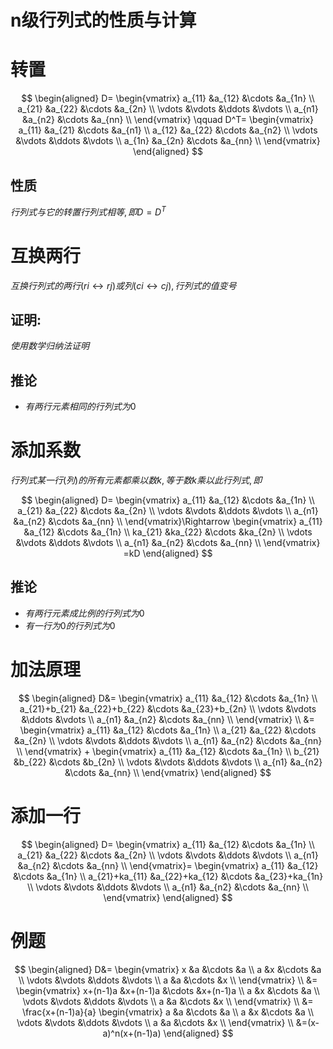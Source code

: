 # n级行列式的性质与计算

# 转置

$$
\begin{aligned}
D=
\begin{vmatrix}
a_{11} &a_{12} &\cdots &a_{1n} \\
a_{21} &a_{22} &\cdots &a_{2n} \\
\vdots &\vdots &\ddots &\vdots \\
a_{n1} &a_{n2} &\cdots &a_{nn} \\
\end{vmatrix}
\qquad
D^T=
\begin{vmatrix}
a_{11} &a_{21} &\cdots &a_{n1} \\
a_{12} &a_{22} &\cdots &a_{n2} \\
\vdots &\vdots &\ddots &\vdots \\
a_{1n} &a_{2n} &\cdots &a_{nn} \\
\end{vmatrix}
\end{aligned}
$$

## 性质

$行列式与它的转置行列式相等,即D=D^T$

# 互换两行

$互换行列式的两行(ri↔rj)或列(ci↔cj), 行列式的值变号$

## 证明:

$使用数学归纳法证明$

## 推论

* $有两行元素相同的行列式为0$

# 添加系数

$行列式某一行(列)的所有元素都乘以数k, 等于数k乘以此行列式, 即$

$$
\begin{aligned}
D=
\begin{vmatrix}
a_{11} &a_{12} &\cdots &a_{1n} \\
a_{21} &a_{22} &\cdots &a_{2n} \\
\vdots &\vdots &\ddots &\vdots \\
a_{n1} &a_{n2} &\cdots &a_{nn} \\
\end{vmatrix}\Rightarrow
\begin{vmatrix}
a_{11} &a_{12} &\cdots &a_{1n} \\
ka_{21} &ka_{22} &\cdots &ka_{2n} \\
\vdots &\vdots &\ddots &\vdots \\
a_{n1} &a_{n2} &\cdots &a_{nn} \\
\end{vmatrix}
=kD
\end{aligned}
$$

## 推论

* $有两行元素成比例的行列式为0$
* $有一行为0的行列式为0$

# 加法原理

$$
\begin{aligned}
D&=
\begin{vmatrix}
a_{11} &a_{12} &\cdots &a_{1n} \\
a_{21}+b_{21} &a_{22}+b_{22} &\cdots &a_{23}+b_{2n} \\
\vdots &\vdots &\ddots &\vdots \\
a_{n1} &a_{n2} &\cdots &a_{nn} \\
\end{vmatrix}
\\
&=
\begin{vmatrix}
a_{11} &a_{12} &\cdots &a_{1n} \\
a_{21} &a_{22} &\cdots &a_{2n} \\
\vdots &\vdots &\ddots &\vdots \\
a_{n1} &a_{n2} &\cdots &a_{nn} \\
\end{vmatrix}
+
\begin{vmatrix}
a_{11} &a_{12} &\cdots &a_{1n} \\
b_{21} &b_{22} &\cdots &b_{2n} \\
\vdots &\vdots &\ddots &\vdots \\
a_{n1} &a_{n2} &\cdots &a_{nn} \\
\end{vmatrix}
\end{aligned}
$$

# 添加一行

$$
\begin{aligned}
D=
\begin{vmatrix}
a_{11} &a_{12} &\cdots &a_{1n} \\
a_{21} &a_{22} &\cdots &a_{2n} \\
\vdots &\vdots &\ddots &\vdots \\
a_{n1} &a_{n2} &\cdots &a_{nn} \\
\end{vmatrix}=
\begin{vmatrix}
a_{11} &a_{12} &\cdots &a_{1n} \\
a_{21}+ka_{11} &a_{22}+ka_{12} &\cdots &a_{23}+ka_{1n} \\
\vdots &\vdots &\ddots &\vdots \\
a_{n1} &a_{n2} &\cdots &a_{nn} \\
\end{vmatrix}
\end{aligned}
$$

# 例题

$$
\begin{aligned}
D&=
\begin{vmatrix}
x &a &\cdots &a \\
a &x &\cdots &a \\
\vdots &\vdots &\ddots &\vdots \\
a &a &\cdots &x \\
\end{vmatrix}
\\
&=
\begin{vmatrix}
x+(n-1)a &x+(n-1)a &\cdots &x+(n-1)a \\
a &x &\cdots &a \\
\vdots &\vdots &\ddots &\vdots \\
a &a &\cdots &x \\
\end{vmatrix}
\\
&=
\frac{x+(n-1)a}{a}
\begin{vmatrix}
a &a &\cdots &a \\
a &x &\cdots &a \\
\vdots &\vdots &\ddots &\vdots \\
a &a &\cdots &x \\
\end{vmatrix}
\\
&=(x-a)^n(x+(n-1)a)
\end{aligned}
$$
